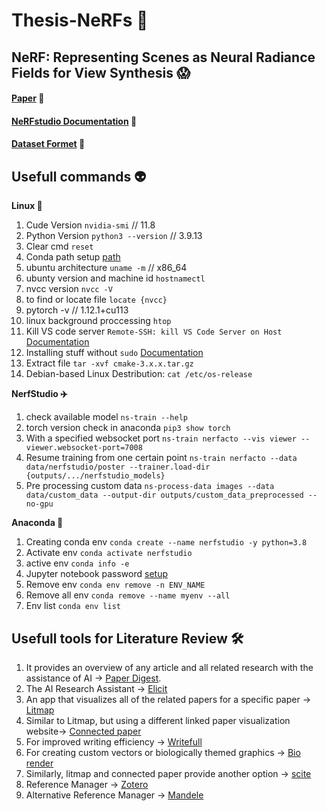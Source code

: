 # Thesis-NeRFs 🧩

## NeRF: Representing Scenes as Neural Radiance Fields for View Synthesis 😱
#### [Paper]( https://arxiv.org/pdf/2003.08934.pdf) 📔 
#### [NeRFstudio Documentation](https://docs.nerf.studio/en/latest/quickstart/installation.html) 📄 
#### [Dataset Formet](https://docs.nerf.studio/en/latest/quickstart/data_conventions.html) 🥴




## Usefull commands 👽

**Linux 🤸**
1. Cude Version `nvidia-smi` // 11.8
2. Python Version `python3 --version` // 3.9.13
3. Clear cmd `reset` 
4. Conda path setup [path](https://askubuntu.com/questions/849470/how-do-i-activate-a-conda-environment-in-my-bashrc)
5. ubuntu architecture `uname -m` // x86_64
6. ubunty version and machine id `hostnamectl`
7. nvcc version `nvcc -V`
8. to find or locate file `locate {nvcc}`
9. pytorch -v // 1.12.1+cu113
10. linux background proccessing `htop`
11. Kill VS code server `Remote-SSH: kill VS Code Server on Host` [Documentation](https://github.com/microsoft/vscode-remote-release/issues/4307)
12. Installing stuff without `sudo` [Documentation](https://askubuntu.com/questions/339/how-can-i-install-a-package-without-root-access) 
13. Extract file `tar -xvf cmake-3.x.x.tar.gz`
14. Debian-based Linux Destribution: `cat /etc/os-release`


**NerfStudio ✈️**
1. check available model `ns-train --help`
2. torch version check in anaconda `pip3 show torch`
3. With a specified websocket port `ns-train nerfacto --vis viewer --viewer.websocket-port=7008`
4. Resume training from one certain point `ns-train nerfacto --data data/nerfstudio/poster --trainer.load-dir {outputs/.../nerfstudio_models}`
5. Pre processing custom data `ns-process-data images --data data/custom_data --output-dir outputs/custom_data_preprocessed --no-gpu`

**Anaconda 🐍**
1. Creating conda env `conda create --name nerfstudio -y python=3.8`
2. Activate env `conda activate nerfstudio`
3. active env `conda info -e`
4. Jupyter notebook password [setup](https://jupyter-notebook.readthedocs.io/en/stable/public_server.html)
5. Remove env `conda env remove -n ENV_NAME`
6. Remove all env `conda remove --name myenv --all`
7. Env list `conda env list`


## Usefull tools for Literature Review 🛠️

1. It provides an overview of any article and all related research with the assistance of AI -> [Paper Digest](https://www.paperdigest.org/review/). 
2. The AI Research Assistant -> [Elicit](https://elicit.org/)
3. An app that visualizes all of the related papers for a specific paper -> [Litmap](https://www.litmaps.com/)
4. Similar to Litmap, but using a different linked paper visualization website-> [Connected paper](https://www.connectedpapers.com/)
5. For improved writing efficiency -> [Writefull](https://www.writefull.com/)
6. For creating custom vectors or biologically themed graphics -> [Bio render](https://biorender.com/)
7. Similarly, litmap and connected paper provide another option -> [scite](https://scite.ai/)
8. Reference Manager -> [Zotero](https://www.zotero.org/)
9. Alternative Reference Manager -> [Mandele](https://www.mendeley.com/?interaction_required=true)
